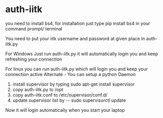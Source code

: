 # auth-iitk
you need to install bs4, for installation just type pip install bs4 in your command prompt/ terminal

You need to put your iitk username and password at given place in auth-iitk.py

For Windows
Just run auth-iitk.py it will automatically login you and keep refreshing your connection

For linux
you can run auth-iitk.py which will login you and keep your connection active
Alternate -
You can setup a python Daemon
1) install supervisor by typing    sudo apt-get install supervisor
2) copy auth-iitk.py to /opt
3) copy auth-iitk.conf to /etc/supervisor/conf.d/
4) update supervisor list by -- sudo supervisorctl update

Now it will login automatically when you start your laptop

